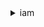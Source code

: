 <details><summary>iam</summary><blockquote>

- <span style="color:orange;"><details><summary>add-client-id-to-open-id-connect-provider</summary><blockquote>p</span> 
  * --open-id-connect-provider-arn
  * --client-id
  * --cli-input-json
  * --cli-input-yaml
  * --generate-cli-skeleton
  ```bash
  aws iam get-user
  ```
  ```json
  {
    "User": {
      "Path": "/",
      "UserName": "yossi",
      "UserId": "H3QEKM7OYVSR7WK]8JMSLC",
      "Arn": "arn:aws:iam::3006870281094:user/yossi",
      "CreateDate": "2021-12-12T08:37:02+00:00"
    }
  }
  ```
- **<details><summary><span style="color:orange;">add-role-to-instance-profile</span></summary><blockquote>**

  * --instance-profile-name
  * --role-name
  * --cli-input-json
  * --cli-input-yaml
  * --generate-cli-skeleton

</blockquote></details>
</blockquote></details>
</blockquote></details>

